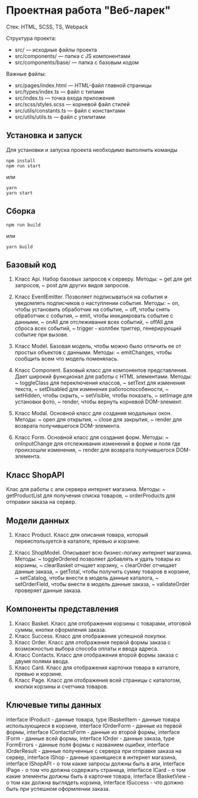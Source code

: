 # Проектная работа "Веб-ларек"

Стек: HTML, SCSS, TS, Webpack

Структура проекта:
- src/ — исходные файлы проекта
- src/components/ — папка с JS компонентами
- src/components/base/ — папка с базовым кодом

Важные файлы:
- src/pages/index.html — HTML-файл главной страницы
- src/types/index.ts — файл с типами
- src/index.ts — точка входа приложения
- src/scss/styles.scss — корневой файл стилей
- src/utils/constants.ts — файл с константами
- src/utils/utils.ts — файл с утилитами

## Установка и запуск
Для установки и запуска проекта необходимо выполнить команды

```
npm install
npm run start
```

или

```
yarn
yarn start
```
## Сборка

```
npm run build
```

или

```
yarn build
```

## Базовый код
1. Класс Api. Набор базовых запросов к серверу. Методы:
~ get для get запросов, 
~ post для других видов запросов.

2. Класс EventEmitter. Позволяет подписываться на события и уведомлять подписчиков 
о наступлении события. Методы:
~ on, чтобы установить обработчик на событие,
~ off, чтобы снять обработчик с события,
~ emit, чтобы инициировать событие с данными, 
~ onAll для отслеживания всех событий, 
~ offAll для сброса всех событий, 
~ trigger - коллбек триггер, генерирующий событие при вызове.

3. Класс Model<T>. Базовая модель, чтобы можно было отличить ее от простых объектов с данными. Методы:
~ emitChanges, чтобы сообщить всем что модель поменялась.

4. Класс Component<T>. Базовый класс для компонентов представления. Дает широкий функционал для работы с HTML элементами. Методы:
~ toggleClass для переключения классов,
~ setText для изменения текста,
~ setDisabled для изменения работоспособености,
~ setHidden, чтобы скрыть,
~ setVisible, чтобы показать,
~ setImage для установки фото,
~ render, чтобы вернуть корневой DOM-элемент.

5. Класс Modal. Основной класс для создания модальных окон. Методы:
~ open для открытия,
~ close для закрытия,
~ render для возврата получившегося DOM-элемента.

6. Класс Form. Основной класс для создания форм. Методы:
~ onInputChange для отслеживания изменений в форме и поля где проихзошли изменения,
~ render для возврата получившегося DOM-элемента.

## Класс ShopAPI
Клас для работы с апи сервера интернет магазина. Методы:
~ getProductList для получения списка товаров,
~ orderProducts для отправки заказа на сервер.

## Модели данных
1. Класс Product. Класс для описания товара, который переиспользуется в каталоге, превью и корзине.

2. Класс ShopModel. Описывает всю бизнес-логику интернет магазина. Методы:
~ toggleOrdered позволяет добавлять и удать товары из корзины,
~ clearBasket отчщает корзину,
~ clearOrder отчищает данные заказа,
~ getTotal, чтобы получить сумму товаров в корзине,
~ setCatalog, чтобы внести в модель данные каталога,
~ setOrderField, чтобы внести в модель данные заказа,
~ validateOrder проверяет данные заказа.



## Компоненты представления
1. Класс Basket. Класс для отображения корзины с товарами, итоговой суммы, кнопки оформления заказа.
2. Класс Success. Класс для отображения успешной покупки.
3. Класс Order. Класс для отображения первой формы заказа с возможностью выбора способа оплаты и ввода адреса.
4. Класс Contacts. Класс для отображения второй формы заказа с двумя полями ввода.
5. Класс Card<T>. Класс для отображения карточки товара в каталоге, превью и корзине.
6. Класс Page. Класс для отображения всей страницы с каталогом, кнопки корзины и счетчика товаров.

## Ключевые типы данных
interface IProduct - данные товара,
type IBasketItem - данные товара использующиеся в корзине,
interface IOrderForm - данные из первой формы,
interface IContactsForm - данные из второй формы,
interface IForm - данные всей формы,
interface IOrder - данные заказа,
type FormErrors - данные поля формы с названием ошибки,
interface IOrderResult - данные полученные с сервера при отправке заказа на сервер,
interface IShop - данные хранящиеся в интернет магазина,
interface IShopAPI - о том какие запросы должны быть в апи,
interface IPage - о том что должна содержать страница,
interfacce ICard<T> - о том какие элементы должны быть в карточке товара,
interface IBasketView - о том как должна выглядеть корзина,
interface ISuccess - что должно быть при успешном оформлении заказа.